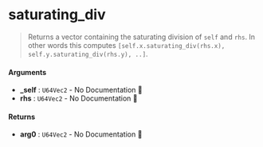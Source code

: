 # saturating\_div

>  Returns a vector containing the saturating division of `self` and `rhs`.
>  In other words this computes `[self.x.saturating_div(rhs.x), self.y.saturating_div(rhs.y), ..]`.

#### Arguments

- **\_self** : `U64Vec2` \- No Documentation 🚧
- **rhs** : `U64Vec2` \- No Documentation 🚧

#### Returns

- **arg0** : `U64Vec2` \- No Documentation 🚧